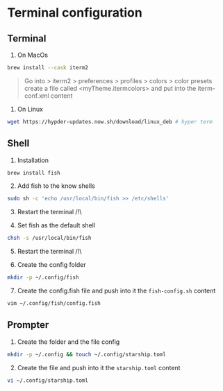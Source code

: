 # Terminal configuration

## Terminal

1. On MacOs
```sh
brew install --cask iterm2
```
> Go into > iterm2 > preferences > profiles > colors > color presets
> create a file called <myTheme.itermcolors> and put into the iterm-conf.xml content

1. On Linux
```sh
wget https://hypder-updates.now.sh/download/linux_deb # hyper term
```

## Shell

1. Installation
```sh
brew install fish
```

2. Add fish to the know shells
```sh
sudo sh -c 'echo /usr/local/bin/fish >> /etc/shells'
```

3. Restart the terminal /!\

4. Set fish as the default shell
```sh
chsh -s /usr/local/bin/fish
```

5. Restart the terminal /!\

6. Create the config folder
```sh
mkdir -p ~/.config/fish
```

7. Create the config.fish file and push into it the `fish-config.sh` content
```sh
vim ~/.config/fish/config.fish
```

## Prompter

1. Create the folder and the file config
```sh
mkdir -p ~/.config && touch ~/.config/starship.toml
```

2. Create the file and push into it the `starship.toml` content
```sh
vi ~/.config/starship.toml
```
